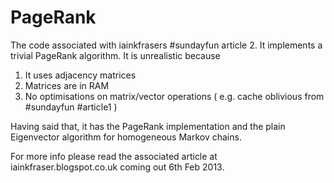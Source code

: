PageRank
========

The code associated with iainkfrasers #sundayfun article 2. It implements a trivial PageRank 
algorithm. It is unrealistic because 
1) It uses adjacency matrices 
2) Matrices are in RAM
3) No optimisations on matrix/vector operations ( e.g. cache oblivious from #sundayfun #article1 )

Having said that, it has the PageRank implementation and the plain Eigenvector algorithm for
homogeneous Markov chains. 

For more info please read the associated article at iainkfraser.blogspot.co.uk coming out 6th Feb 2013.
